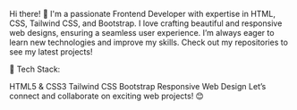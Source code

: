 Hi there! 👋
I'm a passionate Frontend Developer with expertise in HTML, CSS, Tailwind CSS, and Bootstrap. I love crafting beautiful and responsive web designs, ensuring a seamless user experience. I’m always eager to learn new technologies and improve my skills. Check out my repositories to see my latest projects!

🚀 Tech Stack:

HTML5 & CSS3
Tailwind CSS
Bootstrap
Responsive Web Design
Let’s connect and collaborate on exciting web projects! 😊



<!--
**AhmedRaza2007/AhmedRaza2007** is a ✨ _special_ ✨ repository because its `README.md` (this file) appears on your GitHub profile.

Hi there! 👋
I'm a passionate Frontend Developer with expertise in HTML, CSS, Tailwind CSS, and Bootstrap. I love crafting beautiful and responsive web designs, ensuring a seamless user experience. I’m always eager to learn new technologies and improve my skills. Check out my repositories to see my latest projects!

🚀 Tech Stack:

HTML5 & CSS3
Tailwind CSS
Bootstrap
Responsive Web Design
Let’s connect and collaborate on exciting web projects! 😊



-->
